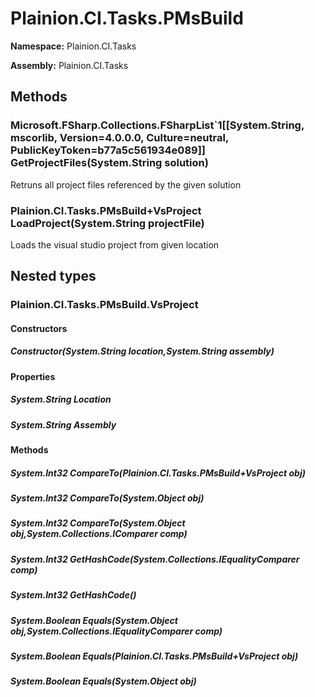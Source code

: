 
# Plainion.CI.Tasks.PMsBuild

**Namespace:** Plainion.CI.Tasks

**Assembly:** Plainion.CI.Tasks


## Methods

### Microsoft.FSharp.Collections.FSharpList`1[[System.String, mscorlib, Version=4.0.0.0, Culture=neutral, PublicKeyToken=b77a5c561934e089]] GetProjectFiles(System.String solution)

Retruns all project files referenced by the given solution

### Plainion.CI.Tasks.PMsBuild+VsProject LoadProject(System.String projectFile)

Loads the visual studio project from given location


## Nested types

### Plainion.CI.Tasks.PMsBuild.VsProject


#### Constructors

##### Constructor(System.String location,System.String assembly)


#### Properties

##### System.String Location

##### System.String Assembly


#### Methods

##### System.Int32 CompareTo(Plainion.CI.Tasks.PMsBuild+VsProject obj)

##### System.Int32 CompareTo(System.Object obj)

##### System.Int32 CompareTo(System.Object obj,System.Collections.IComparer comp)

##### System.Int32 GetHashCode(System.Collections.IEqualityComparer comp)

##### System.Int32 GetHashCode()

##### System.Boolean Equals(System.Object obj,System.Collections.IEqualityComparer comp)

##### System.Boolean Equals(Plainion.CI.Tasks.PMsBuild+VsProject obj)

##### System.Boolean Equals(System.Object obj)
